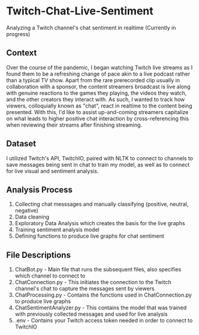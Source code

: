 # Twitch-Chat-Live-Sentiment
Analyzing a Twitch channel's chat sentiment in realtime (Currently in progress)
## Context
Over the course of the pandemic, I began watching Twitch live streams as I found them to be a refreshing change of pace akin to a live podcast rather than a typical TV show. Apart from the rare prerecorded clip usually in collaboration with a sponsor, the content streamers broadcast is live along with genuine reactions to the games they playing, the videos they watch, and the other creators they interact with. As such, I wanted to track how viewers, colloquially known as "chat", react in realtime to the content being presented. With this, I'd like to assist up-and-coming streamers capitalize on what leads to higher positive chat interaction by cross-referencing this when reviewing their streams after finishing streaming.  

## Dataset
I utilized Twitch's API, TwitchIO, paired with NLTK to connect to channels to save messages being sent in chat to train my model, as well as to connect for live visual and sentiment analysis. 

## Analysis Process
1. Collecting chat messsages and manually classifying (positive, neutral, negative)
2. Data cleaning
3. Exploratory Data Analysis which creates the basis for the live graphs 
4. Training sentiment analysis model 
5. Defining functions to produce live graphs for chat sentiment 

## File Descriptions
1. ChatBot.py - Main file that runs the subsequent files, also specifies which channel to connect to 
2. ChatConnection.py - This initiates the connection to the Twitch channel's chat to capture the messages sent by viewers
3. ChatProcessing.py - Contains the functions used in ChatConnection.py to produce live graphs
4. ChatSentimentAnalyzer.py - This contains the model that was trained with previously collected messages and used for live analysis
5. .env - Contains your Twitch access token needed in order to connect to TwitchIO
